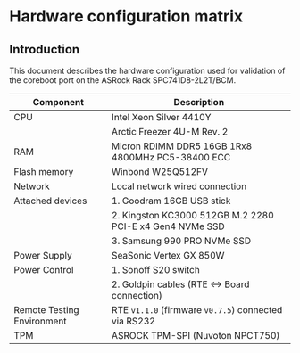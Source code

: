 # Hardware configuration matrix

## Introduction

This document describes the hardware configuration used for validation of the
coreboot port on the ASRock Rack SPC741D8-2L2T/BCM.

|         Component          |                       Description                        |
| -------------------------- | -------------------------------------------------------- |
| CPU                        | Intel Xeon Silver 4410Y                                  |
|                            | Arctic Freezer 4U-M Rev. 2                               |
| RAM                        | Micron RDIMM DDR5 16GB 1Rx8 4800MHz PC5-38400 ECC        |
| Flash memory               | Winbond W25Q512FV                                        |
| Network                    | Local network wired connection                           |
| Attached devices           | 1. Goodram 16GB USB stick                                |
|                            | 2. Kingston KC3000 512GB M.2 2280 PCI-E x4 Gen4 NVMe SSD |
|                            | 3. Samsung 990 PRO NVMe SSD                              |
| Power Supply               | SeaSonic Vertex GX 850W                                  |
| Power Control              | 1. Sonoff S20 switch                                     |
|                            | 2. Goldpin cables (RTE <-> Board connection)             |
| Remote Testing Environment | RTE `v1.1.0` (firmware `v0.7.5`) connected via RS232     |
| TPM                        | ASROCK TPM-SPI (Nuvoton NPCT750)                         |
